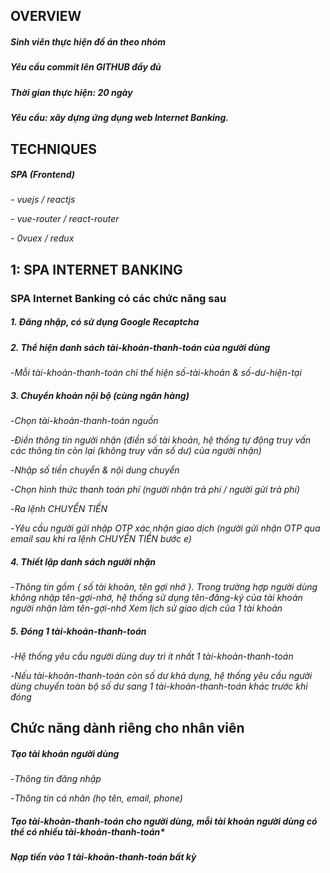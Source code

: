 ## OVERVIEW

##### Sinh viên thực hiện đồ án theo nhóm

##### Yêu cầu commit lên GITHUB đầy đủ

##### Thời gian thực hiện: 20 ngày

##### Yêu cầu: xây dựng ứng dụng web Internet Banking.

## TECHNIQUES

##### SPA (Frontend)
*- vuejs / reactjs*

*- vue-router / react-router*

*- 0vuex / redux*



## 1: SPA INTERNET BANKING

### SPA Internet Banking có các chức năng sau

##### 1. Đăng nhập, có sử dụng Google Recaptcha

##### 2. Thể hiện danh sách tài-khoản-thanh-toán của người dùng
-*Mỗi tài-khoản-thanh-toán chỉ thể hiện số-tài-khoản & số-dư-hiện-tại*
##### 3. Chuyển khoản nội bộ (cùng ngân hàng)
-*Chọn tài-khoản-thanh-toán nguồn*

-*Điền thông tin người nhận (điền số tài khoản, hệ thống tự động truy vấn các thông tin còn lại (không truy vấn số dư) của người nhận)*

-*Nhập số tiền chuyển & nội dung chuyển*

-*Chọn hình thức thanh toán phí (người nhận trả phí / người gửi trả phí)*

-*Ra lệnh CHUYỂN TIỀN*

-*Yêu cầu người gửi nhập OTP xác nhận giao dịch (người gửi nhận OTP qua email sau khi ra lệnh CHUYỂN TIỀN *bước e*)*

##### 4. Thiết lập danh sách người nhận

-*Thông tin gồm { số tài khoản, tên gợi nhớ }. Trong trường hợp người dùng không nhập tên-gợi-nhớ, hệ thống sử dụng tên-đăng-ký của tài khoản người nhận làm tên-gợi-nhớ
Xem lịch sử giao dịch của 1 tài khoản*
##### 5. Đóng 1 tài-khoản-thanh-toán

-*Hệ thống yêu cầu người dùng duy trì ít nhất 1 tài-khoản-thanh-toán*

-*Nếu tài-khoản-thanh-toán còn số dư khả dụng, hệ thống yêu cầu người dùng chuyển toàn bộ số dư sang 1 tài-khoản-thanh-toán khác trước khi đóng*

## Chức năng dành riêng cho nhân viên

##### Tạo tài khoản người dùng

-*Thông tin đăng nhập*

-*Thông tin cá nhân (họ tên, email, phone)*

##### Tạo tài-khoản-thanh-toán cho người dùng, mỗi tài khoản người dùng có thể có nhiều tài-khoản-thanh-toán*

##### Nạp tiền vào 1 tài-khoản-thanh-toán bất kỳ
